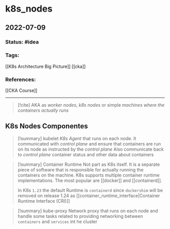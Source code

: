 # k8s_nodes
## 2022-07-09

### Status: #idea
### Tags:
[[K8s Architecture Big Picture]] [[cka]]
### References:
[[CKA Course]]

---

> [!cite]
> AKA as _worker nodes_, _k8s nodes_ or simple _machines where the containers actually runs_

## K8s Nodes Componentes

> [!summary] kubelet
> _K8s Agent_ that runs on each node.
> It communicated with _control plane_ and ensure that containers are run on its node as instructed by the _control plane_
> Also communicate back to _control plane_ container status and other data about containers

> [!summary] Container Runtime
> Not part as K8s itself. It is a separate piece of software that is responsible for actually running the containers on the machine.
> K8s supports multiple container runtime implementations. The most popular are [[docker]] and [[containerd]].
> 
> In K8s `1.23` the default Runtime is `containerd` since `dockershim` will be removed on release 1.24 as [[container_runtime_interface|Container Runtime Interface (CRI)]] 

> [!summary] kube-proxy
> Network proxy that runs on each node and handle some tasks related to providing networking between `containers` and `services` int he cluster

